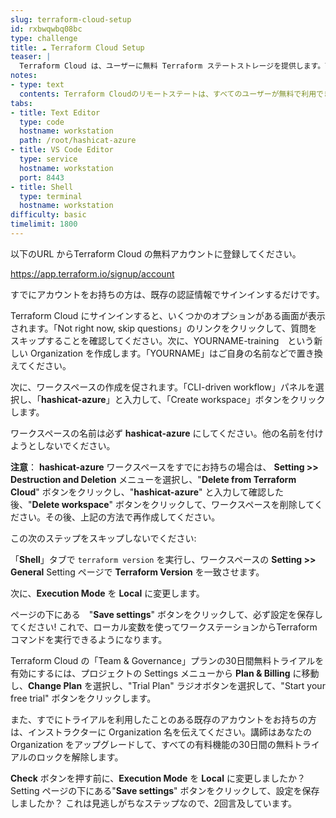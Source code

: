 ```yaml
---
slug: terraform-cloud-setup
id: rxbwqwbq08bc
type: challenge
title: ☁️ Terraform Cloud Setup
teaser: |
  Terraform Cloud は、ユーザーに無料 Terraform ステートストレージを提供します。Terraform Cloud にリモートで保存することで、お客様のステートファイルを保護します。
notes:
- type: text
  contents: Terraform Cloudのリモートステートは、すべてのユーザーが無料で利用できます。
tabs:
- title: Text Editor
  type: code
  hostname: workstation
  path: /root/hashicat-azure
- title: VS Code Editor
  type: service
  hostname: workstation
  port: 8443
- title: Shell
  type: terminal
  hostname: workstation
difficulty: basic
timelimit: 1800
---
```

以下のURL からTerraform Cloud の無料アカウントに登録してください。

https://app.terraform.io/signup/account

すでにアカウントをお持ちの方は、既存の認証情報でサインインするだけです。

Terraform Cloud にサインインすると、いくつかのオプションがある画面が表示されます。「Not right now, skip questions」のリンクをクリックして、質問をスキップすることを確認してください。次に、YOURNAME-training　という新しい Organization を作成します。「YOURNAME」はご自身の名前などで置き換えてください。

次に、ワークスペースの作成を促されます。「CLI-driven workflow」パネルを選択し、「**hashicat-azure**」と入力して、「Create workspace」ボタンをクリックします。

ワークスペースの名前は必ず **hashicat-azure** にしてください。他の名前を付けようとしないでください。

**注意**： **hashicat-azure** ワークスペースをすでにお持ちの場合は、 **Setting >> Destruction and Deletion** メニューを選択し、"**Delete from Terraform Cloud**" ボタンをクリックし、"**hashicat-azure**" と入力して確認した後、"**Delete workspace**" ボタンをクリックして、ワークスペースを削除してください。その後、上記の方法で再作成してください。

この次のステップをスキップしないでください:

「**Shell**」タブで `terraform version` を実行し、ワークスペースの **Setting >> General** Setting ページで **Terraform Version** を一致させます。

次に、**Execution Mode** を **Local** に変更します。

ページの下にある　"**Save settings**" ボタンをクリックして、必ず設定を保存してください! これで、ローカル変数を使ってワークステーションからTerraform コマンドを実行できるようになります。

Terraform Cloud の「Team & Governance」プランの30日間無料トライアルを有効にするには、プロジェクトの Settings メニューから **Plan & Billing** に移動し、**Change Plan** を選択し、"Trial Plan" ラジオボタンを選択して、"Start your free trial" ボタンをクリックします。

また、すでにトライアルを利用したことのある既存のアカウントをお持ちの方は、インストラクターに Organization 名を伝えてください。講師はあなたの Organization をアップグレードして、すべての有料機能の30日間の無料トライアルのロックを解除します。

**Check** ボタンを押す前に、**Execution Mode** を **Local** に変更しましたか？Setting ページの下にある"**Save settings**" ボタンをクリックして、設定を保存しましたか？ これは見逃しがちなステップなので、2回言及しています。